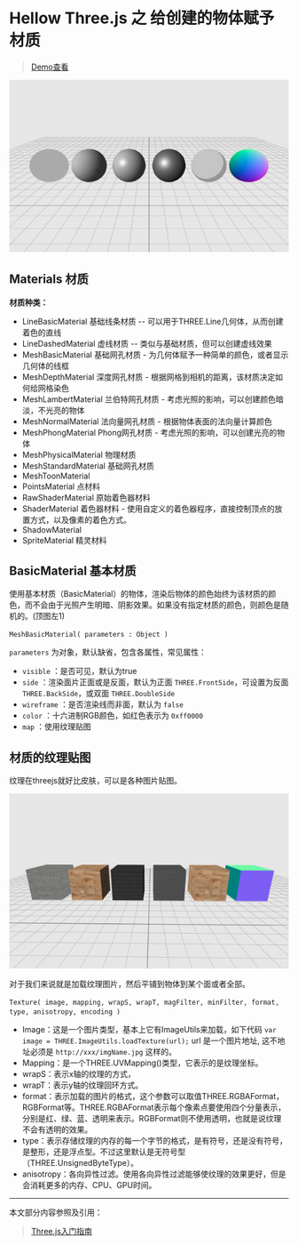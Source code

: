 # Hellow Three.js 之 给创建的物体赋予材质

> [Demo查看](http://codeffe.com/demo/hello-threejs/hello-material.html)

![material](./images/material.png)

## Materials 材质

**材质种类：**

- LineBasicMaterial 基础线条材质 -- 可以用于THREE.Line几何体，从而创建着色的直线
- LineDashedMaterial 虚线材质 -- 类似与基础材质，但可以创建虚线效果
- MeshBasicMaterial 基础网孔材质 - 为几何体赋予一种简单的颜色，或者显示几何体的线框
- MeshDepthMaterial 深度网孔材质 - 根据网格到相机的距离，该材质决定如何给网格染色
- MeshLambertMaterial 兰伯特网孔材质 - 考虑光照的影响，可以创建颜色暗淡，不光亮的物体
- MeshNormalMaterial 法向量网孔材质 - 根据物体表面的法向量计算颜色
- MeshPhongMaterial Phong网孔材质 - 考虑光照的影响，可以创建光亮的物体
- MeshPhysicalMaterial 物理材质
- MeshStandardMaterial 基础网孔材质
- MeshToonMaterial
- PointsMaterial 点材料
- RawShaderMaterial 原始着色器材料
- ShaderMaterial 着色器材料 - 使用自定义的着色器程序，直接控制顶点的放置方式，以及像素的着色方式。
- ShadowMaterial
- SpriteMaterial 精灵材料

## BasicMaterial 基本材质

使用基本材质（BasicMaterial）的物体，渲染后物体的颜色始终为该材质的颜色，而不会由于光照产生明暗、阴影效果。如果没有指定材质的颜色，则颜色是随机的。(顶图左1)

`MeshBasicMaterial( parameters : Object )`

`parameters` 为对象，默认缺省，包含各属性，常见属性：

- `visible` ：是否可见，默认为true
- `side` ：渲染面片正面或是反面，默认为正面 `THREE.FrontSide`，可设置为反面 `THREE.BackSide`，或双面 `THREE.DoubleSide`
- `wireframe` ：是否渲染线而非面，默认为 `false`
- `color` ：十六进制RGB颜色，如红色表示为 `0xff0000`
- `map` ：使用纹理贴图

## 材质的纹理贴图

纹理在threejs就好比皮肤，可以是各种图片贴图。

![Texture](./images/texture.png)

对于我们来说就是加载纹理图片，然后平铺到物体到某个面或者全部。

`Texture( image, mapping, wrapS, wrapT, magFilter, minFilter, format, type, anisotropy, encoding )`

- Image：这是一个图片类型，基本上它有ImageUtils来加载，如下代码 `var image = THREE.ImageUtils.loadTexture(url);` url 是一个图片地址, 这不地址必须是 `http://xxx/imgName.jpg` 这样的。
- Mapping：是一个THREE.UVMapping()类型，它表示的是纹理坐标。
- wrapS：表示x轴的纹理的方式，
- wrapT：表示y轴的纹理回环方式。
- format：表示加载的图片的格式，这个参数可以取值THREE.RGBAFormat，RGBFormat等。THREE.RGBAFormat表示每个像素点要使用四个分量表示，分别是红、绿、蓝、透明来表示。RGBFormat则不使用透明，也就是说纹理不会有透明的效果。
- type：表示存储纹理的内存的每一个字节的格式，是有符号，还是没有符号，是整形，还是浮点型。不过这里默认是无符号型（THREE.UnsignedByteType）。
- anisotropy：各向异性过滤。使用各向异性过滤能够使纹理的效果更好，但是会消耗更多的内存、CPU、GPU时间。

--------------------------------------------------------------------------------

本文部分内容参照及引用：

> [Three.js入门指南](http://www.ituring.com.cn/book/1272)
